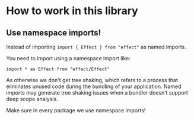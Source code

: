 # How to work in this library

## Use namespace imports!

Instead of importing `import { Effect } from "effect"` as named imports.

You need to import using a namespace import like:
```
import * as Effect from "effect/Effect"
```

As otherwise we don't get tree shaking, which refers to a process that eliminates unused code during the bundling of your application. Named imports may generate tree shaking issues when a bundler doesn’t support deep scope analysis.

Make sure in every package we use namespace imports!
